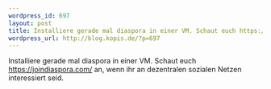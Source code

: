 ```yaml
--- 
wordpress_id: 697
layout: post
title: Installiere gerade mal diaspora in einer VM. Schaut euch https://joindiaspora.com/ an, wenn ihr an dezentralen sozialen Netzen interessiert seid.
wordpress_url: http://blog.kopis.de/?p=697
---
```

Installiere gerade mal diaspora in einer VM. Schaut euch <a href="https://joindiaspora.com/">https://joindiaspora.com/</a> an, wenn ihr an dezentralen sozialen Netzen interessiert seid.
